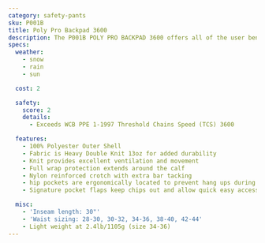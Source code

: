 ```yaml
---
category: safety-pants
sku: P001B
title: Poly Pro Backpad 3600
description: The P001B POLY PRO BACKPAD 3600 offers all of the user benfits of the P001 Poly Pro with the added protection of ankle to knee safety pad wrapping around the calf.
specs:
  weather:
    - snow
    - rain
    - sun

  cost: 2

  safety:
    score: 2
    details:
      - Exceeds WCB PPE 1-1997 Threshold Chains Speed (TCS) 3600

  features:
    - 100% Polyester Outer Shell
    - Fabric is Heavy Double Knit 13oz for added durability
    - Knit provides excellent ventilation and movement
    - Full wrap protection extends around the calf
    - Nylon reinforced crotch with extra bar tacking
    - hip pockets are ergonomically located to prevent hang ups during cutting and bending
    - Signature pocket flaps keep chips out and allow quick easy access

  misc:
    - 'Inseam length: 30"'
    - 'Waist sizing: 28-30, 30-32, 34-36, 38-40, 42-44'
    - Light weight at 2.4lb/1105g (size 34-36)
---
```

